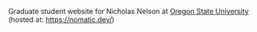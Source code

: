 Graduate student website for Nicholas Nelson at [Oregon State University](https://oregonstate.edu/) (hosted at: https://nomatic.dev/)
